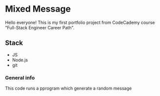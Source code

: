 # Mixed Message

Hello everyone! This is my first portfolio project from CodeCademy course "Full-Stack Engineer Career Path".

## Stack

+ JS
+ Node.js
+ git

### General info

This code runs a pprogram which generate a random message
